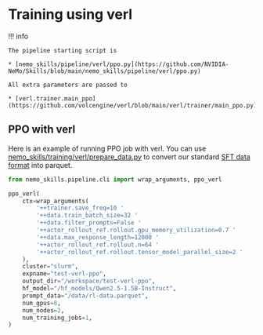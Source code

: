 # Training using verl

!!! info

    The pipeline starting script is

    * [nemo_skills/pipeline/verl/ppo.py](https://github.com/NVIDIA-NeMo/Skills/blob/main/nemo_skills/pipeline/verl/ppo.py)

    All extra parameters are passed to

    * [verl.trainer.main_ppo](https://github.com/volcengine/verl/blob/main/verl/trainer/main_ppo.py)




## PPO with verl

Here is an example of running PPO job with verl.
You can use [nemo_skills/training/verl/prepare_data.py](https://github.com/NVIDIA-NeMo/Skills/blob/main/nemo_skills/training/verl/prepare_data.py) to convert
our standard [SFT data format](./training.md#preparing-the-data) into parquet.

```python
from nemo_skills.pipeline.cli import wrap_arguments, ppo_verl

ppo_verl(
    ctx=wrap_arguments(
        '++trainer.save_freq=10 '
        '++data.train_batch_size=32 '
        '++data.filter_prompts=False '
        '++actor_rollout_ref.rollout.gpu_memory_utilization=0.7 '
        '++data.max_response_length=12000 '
        '++actor_rollout_ref.rollout.n=64 '
        '++actor_rollout_ref.rollout.tensor_model_parallel_size=2 '
    ),
    cluster="slurm",
    expname="test-verl-ppo",
    output_dir="/workspace/test-verl-ppo",
    hf_model="/hf_models/Qwen2.5-1.5B-Instruct",
    prompt_data="/data/rl-data.parquet",
    num_gpus=8,
    num_nodes=2,
    num_training_jobs=1,
)
```